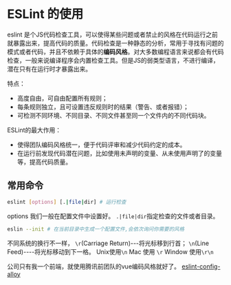 # ESLint 的使用

eslint 是个JS代码检查工具，可以使得某些问题或者禁止的风格在代码运行之前就暴露出来，提高代码的质量。代码检查是一种静态的分析，常用于寻找有问题的模式或者代码，并且不依赖于具体的**编码风格**。对大多数编程语言来说都会有代码检查，一般来说编译程序会内置检查工具。但是JS的弱类型语言，不进行编译，潜在只有在运行时才暴露出来。

特点：
- 高度自由，可自由配置所有规则；
- 每条规则独立，且可设置违反规则时的结果（警告、或者报错）；
- 可检测不同环境、不同目录、不同文件甚至同一个文件内的不同代码块。

ESLint的最大作用：
- 使得团队编码风格统一，便于代码评审和减少代码约定的成本。
- 在运行前发现代码潜在问题，比如使用未声明的变量、从未使用声明了的变量等，提高代码质量。

## 常用命令
```bash
eslint [options] [.|file|dir] # 运行检查
```
options 我们一般在配置文件中设置好。
`.|file|dir`指定检查的文件或者目录。
```bash
eslin --init # 在当前目录中生成一个配置文件,会依次询问你需要的风格
```
不同系统的换行不一样，
`\r`(Carriage Return)---将光标移到行首；
`\n`(Line Feed)----将光标移动到下一格。
Unix使用`\n`
Mac 使用 `\r`
Window 使用`\r\n`

公司只有我一个前端，就使用腾讯前团队的vue编码风格就好了。
[eslint-config-alloy](https://eslint.vuejs.org/user-guide/#installation)